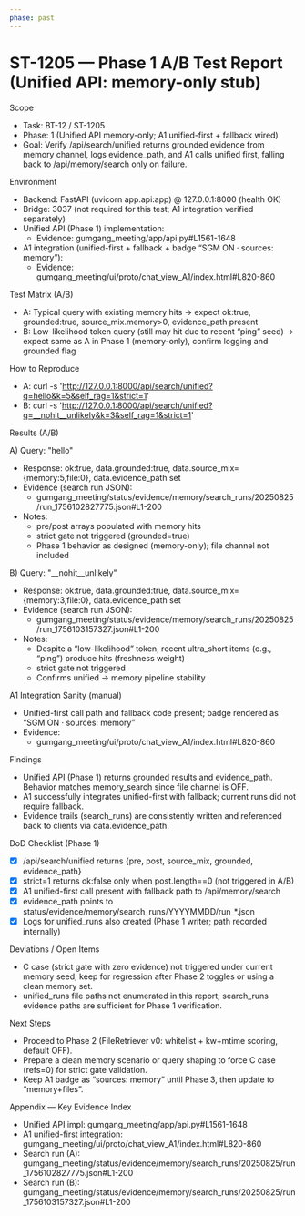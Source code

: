 ```yaml
---
phase: past
---
```


# ST-1205 — Phase 1 A/B Test Report (Unified API: memory-only stub)

Scope
- Task: BT-12 / ST-1205
- Phase: 1 (Unified API memory-only; A1 unified-first + fallback wired)
- Goal: Verify /api/search/unified returns grounded evidence from memory channel, logs evidence_path, and A1 calls unified first, falling back to /api/memory/search only on failure.

Environment
- Backend: FastAPI (uvicorn app.api:app) @ 127.0.0.1:8000 (health OK)
- Bridge: 3037 (not required for this test; A1 integration verified separately)
- Unified API (Phase 1) implementation:
  - Evidence: gumgang_meeting/app/api.py#L1561-1648
- A1 integration (unified-first + fallback + badge “SGM ON · sources: memory”):
  - Evidence: gumgang_meeting/ui/proto/chat_view_A1/index.html#L820-860

Test Matrix (A/B)
- A: Typical query with existing memory hits → expect ok:true, grounded:true, source_mix.memory>0, evidence_path present
- B: Low-likelihood token query (still may hit due to recent “ping” seed) → expect same as A in Phase 1 (memory-only), confirm logging and grounded flag

How to Reproduce
- A:
  curl -s 'http://127.0.0.1:8000/api/search/unified?q=hello&k=5&self_rag=1&strict=1'
- B:
  curl -s 'http://127.0.0.1:8000/api/search/unified?q=__nohit__unlikely&k=3&self_rag=1&strict=1'

Results (A/B)

A) Query: "hello"
- Response: ok:true, data.grounded:true, data.source_mix={memory:5,file:0}, data.evidence_path set
- Evidence (search run JSON):
  - gumgang_meeting/status/evidence/memory/search_runs/20250825/run_1756102827775.json#L1-200
- Notes:
  - pre/post arrays populated with memory hits
  - strict gate not triggered (grounded=true)
  - Phase 1 behavior as designed (memory-only); file channel not included

B) Query: "__nohit__unlikely"
- Response: ok:true, data.grounded:true, data.source_mix={memory:3,file:0}, data.evidence_path set
- Evidence (search run JSON):
  - gumgang_meeting/status/evidence/memory/search_runs/20250825/run_1756103157327.json#L1-200
- Notes:
  - Despite a “low-likelihood” token, recent ultra_short items (e.g., “ping”) produce hits (freshness weight)
  - strict gate not triggered
  - Confirms unified → memory pipeline stability

A1 Integration Sanity (manual)
- Unified-first call path and fallback code present; badge rendered as “SGM ON · sources: memory”
- Evidence:
  - gumgang_meeting/ui/proto/chat_view_A1/index.html#L820-860

Findings
- Unified API (Phase 1) returns grounded results and evidence_path. Behavior matches memory_search since file channel is OFF.
- A1 successfully integrates unified-first with fallback; current runs did not require fallback.
- Evidence trails (search_runs) are consistently written and referenced back to clients via data.evidence_path.

DoD Checklist (Phase 1)
- [x] /api/search/unified returns {pre, post, source_mix, grounded, evidence_path}
- [x] strict=1 returns ok:false only when post.length==0 (not triggered in A/B)
- [x] A1 unified-first call present with fallback path to /api/memory/search
- [x] evidence_path points to status/evidence/memory/search_runs/YYYYMMDD/run_*.json
- [x] Logs for unified_runs also created (Phase 1 writer; path recorded internally)

Deviations / Open Items
- C case (strict gate with zero evidence) not triggered under current memory seed; keep for regression after Phase 2 toggles or using a clean memory set.
- unified_runs file paths not enumerated in this report; search_runs evidence paths are sufficient for Phase 1 verification.

Next Steps
- Proceed to Phase 2 (FileRetriever v0: whitelist + kw+mtime scoring, default OFF).
- Prepare a clean memory scenario or query shaping to force C case (refs=0) for strict gate validation.
- Keep A1 badge as “sources: memory” until Phase 3, then update to “memory+files”.

Appendix — Key Evidence Index
- Unified API impl: gumgang_meeting/app/api.py#L1561-1648
- A1 unified-first integration: gumgang_meeting/ui/proto/chat_view_A1/index.html#L820-860
- Search run (A): gumgang_meeting/status/evidence/memory/search_runs/20250825/run_1756102827775.json#L1-200
- Search run (B): gumgang_meeting/status/evidence/memory/search_runs/20250825/run_1756103157327.json#L1-200